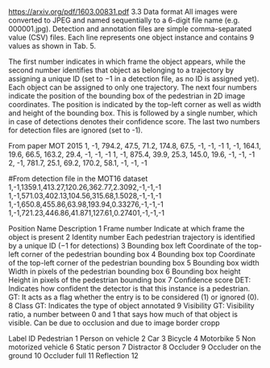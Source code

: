 https://arxiv.org/pdf/1603.00831.pdf
3.3 Data format
All images were converted to JPEG and named sequentially to a 6-digit file name (e.g. 000001.jpg). Detection and annotation files are simple comma-separated value (CSV) files. Each line represents one object instance and contains 9 values as shown in Tab. 5.

The first number indicates in which frame the object appears, while the second number identifies that object as belonging to a trajectory by assigning a unique ID (set to −1 in a detection file, as no ID is assigned yet). Each object can be assigned to only one trajectory. The next four numbers indicate the position of the bounding box of the pedestrian in 2D image coordinates. The position is indicated by the top-left corner as well as width and height of the bounding box. This is followed by a single number, which in case of detections denotes their
confidence score. The last two numbers for detection files are ignored (set to -1).

From paper MOT 2015
1, -1, 794.2, 47.5, 71.2, 174.8, 67.5, -1, -1, -1
1, -1, 164.1, 19.6, 66.5, 163.2, 29.4, -1, -1, -1
1, -1, 875.4, 39.9, 25.3, 145.0, 19.6, -1, -1, -1
2, -1, 781.7, 25.1, 69.2, 170.2, 58.1, -1, -1, -1


#From detection file in the MOT16 dataset
1,-1,1359.1,413.27,120.26,362.77,2.3092,-1,-1,-1
1,-1,571.03,402.13,104.56,315.68,1.5028,-1,-1,-1
1,-1,650.8,455.86,63.98,193.94,0.33276,-1,-1,-1
1,-1,721.23,446.86,41.871,127.61,0.27401,-1,-1,-1


Position Name Description
1 Frame number Indicate at which frame the object is present
2 Identity number Each pedestrian trajectory is identified by a unique ID (−1 for detections)
3 Bounding box left Coordinate of the top-left corner of the pedestrian bounding box
4 Bounding box top Coordinate of the top-left corner of the pedestrian bounding box
5 Bounding box width Width in pixels of the pedestrian bounding box
6 Bounding box height Height in pixels of the pedestrian bounding box
7 Confidence score DET: Indicates how confident the detector is that this instance is a pedestrian.
GT: It acts as a flag whether the entry is to be considered (1) or ignored (0).
8 Class GT: Indicates the type of object annotated
9 Visibility GT: Visibility ratio, a number between 0 and 1 that says how much of that object is visible. Can be due
to occlusion and due to image border cropp

Label ID
Pedestrian 1
Person on vehicle 2
Car 3
Bicycle 4
Motorbike 5
Non motorized vehicle 6
Static person 7
Distractor 8
Occluder 9
Occluder on the ground 10
Occluder full 11
Reflection 12
